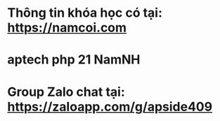 # Thông tin khóa học có tại: https://namcoi.com
# aptech php 21 NamNH
# Group Zalo chat tại: https://zaloapp.com/g/apside409

